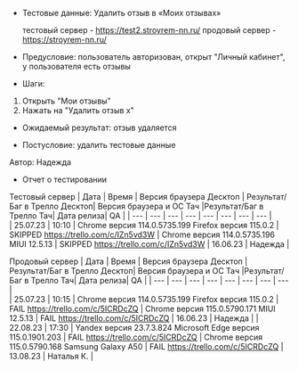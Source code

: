 * Тестовые данные: Удалить отзыв в «Моих отзывах»

	тестовый сервер - https://test2.stroyrem-nn.ru/   продовый сервер - https://stroyrem-nn.ru/

* Предусловие: пользователь авторизован, открыт "Личный кабинет", у пользователя есть отзывы

* Шаги:
1.	Открыть "Мои отзывы"
2.	Нажать на "Удалить отзыв х"

* Ожидаемый результат: отзыв удаляется

* Постусловие: удалить тестовые данные

Автор: Надежда

* Отчет о тестировании
  
Тестовый сервер
| Дата | Время | Версия браузера Десктоп | Результат/Баг в Трелло Десктоп|  Версия браузера и ОС Тач |Результат/Баг в Трелло Тач| Дата релиза| QA  |
| --- | --- | --- | --- |  --- | --- | --- | --- |   
| 25.07.23 | 10:10 | Chrome версия 114.0.5735.199 Firefox версия 115.0.2 | SKIPPED https://trello.com/c/IZn5vd3W | Chrome версия 114.0.5735.196 MIUI 12.5.13 | SKIPPED https://trello.com/c/IZn5vd3W | 16.06.23 | Надежда |  

Продовый сервер
| Дата | Время | Версия браузера Десктоп | Результат/Баг в Трелло Десктоп|  Версия браузера и ОС Тач |Результат/Баг в Трелло Тач| Дата релиза| QA |
| --- | --- | --- | --- |  --- | --- | --- | --- |   
| 25.07.23 | 10:15 | Chrome версия 114.0.5735.199 Firefox версия 115.0.2 | FAIL https://trello.com/c/5ICRDcZQ | Chrome версия 115.0.5790.171 MIUI 12.5.13 | FAIL https://trello.com/c/5ICRDcZQ | 16.06.23 | Надежда |
| 22.08.23 | 17:30 | Yandex версия 23.7.3.824  Microsoft Edge версия 115.0.1901.203 | FAIL https://trello.com/c/5ICRDcZQ | Chrome версия 115.0.5790.168 Samsung Galaxy A50 | FAIL https://trello.com/c/5ICRDcZQ | 13.08.23 | Наталья К. |   